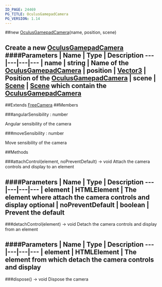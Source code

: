 ```yaml
---
ID_PAGE: 24469
PG_TITLE: OculusGamepadCamera
PG_VERSION: 1.14
---
```

##new [OculusGamepadCamera](/classes/OculusGamepadCamera)(name, position, scene)

Create a new [OculusGamepadCamera](/classes/OculusGamepadCamera)
####Parameters
 | Name | Type | Description
---|---|---|---
 | name | string | Name of the [OculusGamepadCamera](/classes/OculusGamepadCamera)
 | position | [Vector3](/classes/Vector3) | Position of the [OculusGamepadCamera](/classes/OculusGamepadCamera)
 | scene | [Scene](/classes/Scene) | [Scene](/classes/Scene) which contain the [OculusGamepadCamera](/classes/OculusGamepadCamera)
---

##Extends [FreeCamera](/classes/FreeCamera)
##Members

###angularSensibility : number


Angular sensibility of the camera

###moveSensibility : number


Move sensibility of the camera



##Methods

###attachControl(element, noPreventDefault) &rarr; void
Attach the camera controls and display to an element

####Parameters
 | Name | Type | Description
---|---|---|---
 | element | HTMLElement | The element where attach the camera controls and display
optional | noPreventDefault | boolean | Prevent the default
---

###detachControl(element) &rarr; void
Detach the camera controls and display from an element

####Parameters
 | Name | Type | Description
---|---|---|---
 | element | HTMLElement | The element from which detach the camera controls and display
---

###dispose() &rarr; void
Dispose the camera

